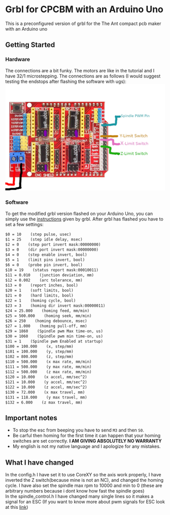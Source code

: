 # Grbl for CPCBM with an Arduino Uno
This is a preconfigured version of grbl for the The Ant compact pcb maker with an Arduino uno

## Getting Started
### Hardware
The connections are a bit funky. The motors are like in the tutorial and I have 32/1 microstepping. The connections are as follows (I would suggest testing the endstops after flashing the software with ugs):
![_](https://raw.githubusercontent.com/MrMugame/grbl/master/doc/Pinout.png)

### Software
To get the modified grbl version flashed on your Arduino Uno, you can simply use the [instructions](https://github.com/gnea/grbl/wiki/Compiling-Grbl) given by grbl. After grbl has flashed you have to set a few settings:
```
$0 = 10    (step pulse, usec)
$1 = 25    (step idle delay, msec)
$2 = 0    (step port invert mask:00000000)
$3 = 0    (dir port invert mask:00000000)
$4 = 0    (step enable invert, bool)
$5 = 1    (limit pins invert, bool)
$6 = 0    (probe pin invert, bool)
$10 = 19    (status report mask:00010011)
$11 = 0.010    (junction deviation, mm)
$12 = 0.002    (arc tolerance, mm)
$13 = 0    (report inches, bool)
$20 = 1    (soft limits, bool)
$21 = 0    (hard limits, bool)
$22 = 1    (homing cycle, bool)
$23 = 3    (homing dir invert mask:00000011)
$24 = 25.000    (homing feed, mm/min)
$25 = 500.000    (homing seek, mm/min)
$26 = 250    (homing debounce, msec)
$27 = 1.000    (homing pull-off, mm)
$29 = 1860    (Spindle pwm Max time-on, us)
$30 = 1060    (Spindle pwm min time-on, us)
$31 = 1    (Spindle pwm Enabled at startup)
$100 = 100.000    (x, step/mm)
$101 = 100.000    (y, step/mm)
$102 = 800.000    (z, step/mm)
$110 = 500.000    (x max rate, mm/min)
$111 = 500.000    (y max rate, mm/min)
$112 = 500.000    (z max rate, mm/min)
$120 = 10.000    (x accel, mm/sec^2)
$121 = 10.000    (y accel, mm/sec^2)
$122 = 10.000    (z accel, mm/sec^2)
$130 = 72.000    (x max travel, mm)
$131 = 118.000    (y max travel, mm)
$132 = 6.000    (z max travel, mm)
```
## Important notes
* To stop the esc from beeping you have to send ```M3``` and then ```S0```.
* Be carful then homing for the first time it can happen that your homing switches are set correctly. **I AM GIVING ABSOLUTELY NO WARRANTY**
* My english is not my native language and I apologize for any mistakes.

## What I have changed
In the config.h I have set it to use CoreXY so the axis work properly, I have inverted the Z switch(because mine is not an NC), and changed the homing cycle. I have also set the spindle max rpm to 10000 and min to 0 (these are arbitrary numbers because i dont know how fast the spindle goes)\
In the spindle_control.h I have changed many single lines so it makes a signal for an ESC (If you want to know more about pwm signals for ESC look at this [link](https://howtomechatronics.com/tutorials/arduino/arduino-brushless-motor-control-tutorial-esc-bldc/))

